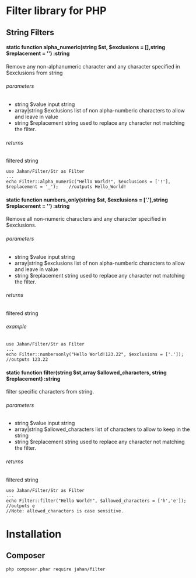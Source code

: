 # Filter library for PHP
## String Filters

#### static function alpha_numeric(string $st, $exclusions = [],string $replacement = '') :string
Remove any non-alphanumeric character and any character specified in $exclusions from string
###### parameters
- string $value input string
- array|string $exclusions list of non alpha-numberic characters to allow and leave in value
- string $replacement string used to replace any character not matching the filter.

###### returns
filtered string
```
use Jahan/Filter/Str as Filter
...
echo Filter::alpha_numeric("Hello World!", $exclusions = ['!'], $replacement = '_');	//outputs Hello_World!
```


#### static function numbers_only(string $st, $exclusions = ['.'],string $replacement = '') :string
Remove all non-numeric characters and any character specified in $exclusions.
###### parameters
- string $value input string
- array|string $exclusions list of non alpha-numberic characters to allow and leave in value
- string $replacement string used to replace any character not matching the filter.

###### returns
filtered string

###### example
```
use Jahan/Filter/Str as Filter
...
echo Filter::numbersonly("Hello World!123.22", $exclusions = ['.']);	//outputs 123.22
```


#### static function filter(string $st,array $allowed_characters, string $replacement) :string
filter specific characters from string.
###### parameters
- string $value input string
- array|string $allowed_characters list of characters to allow to keep in the string
- string $replacement string used to replace any character not matching the filter.

###### returns
filtered string
```
use Jahan/Filter/Str as Filter
...
echo Filter::filter("Hello World!", $allowed_characters = ['h','e']);	//outputs e
//Note: allowed_characters is case sensitive.
```



# Installation
## Composer
```
php composer.phar require jahan/filter
```
